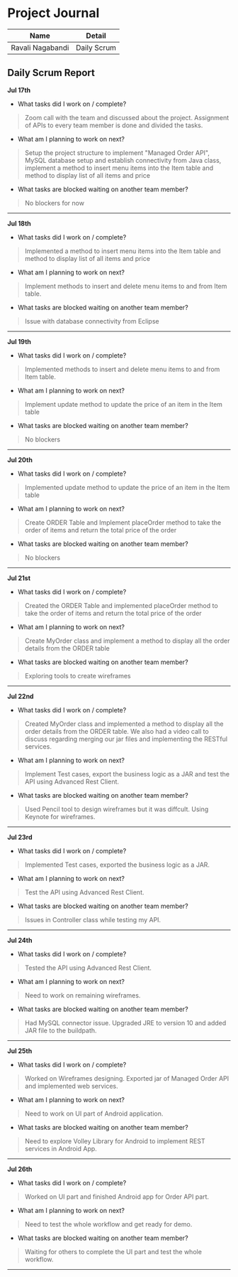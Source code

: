 # Project Journal

|Name | Detail|
|---|---|
| Ravali Nagabandi | Daily Scrum |

## Daily Scrum Report

**Jul 17th**

- What tasks did I work on / complete?

> Zoom call with the team and discussed about the project. Assignment of APIs to every team member is done and divided the tasks.

- What am I planning to work on next?

> Setup the project structure to implement "Managed Order API", MySQL database setup and establish connectivity from Java class, implement a method to insert menu items into the Item table and method to display list of all items and price

- What tasks are blocked waiting on another team member?

 > No blockers for now
-------------
**Jul 18th**

- What tasks did I work on / complete?

> Implemented a method to insert menu items into the Item table and method to display list of all items and price

- What am I planning to work on next?

> Implement methods to insert and delete menu items to and from Item table.

- What tasks are blocked waiting on another team member?

> Issue with database connectivity from Eclipse

-------------

**Jul 19th**

- What tasks did I work on / complete?

> Implemented methods to insert and delete menu items to and from Item table.

- What am I planning to work on next?

> Implement update method to update the price of an item in the Item table

- What tasks are blocked waiting on another team member?

> No blockers

-------------

**Jul 20th**

- What tasks did I work on / complete?

> Implemented update method to update the price of an item in the Item table

- What am I planning to work on next?

> Create ORDER Table and Implement placeOrder method to take the order of items and return the total price of the order

- What tasks are blocked waiting on another team member?

> No blockers

-------------

**Jul 21st**

- What tasks did I work on / complete?

> Created the ORDER Table and implemented placeOrder method to take the order of items and return the total price of the order

- What am I planning to work on next?

> Create MyOrder class and implement a method to display all the order details from the ORDER table

- What tasks are blocked waiting on another team member?

> Exploring tools to create wireframes
-------------

**Jul 22nd**

- What tasks did I work on / complete?

> Created MyOrder class and implemented a method to display all the order details from the ORDER table. We also had a video call to discuss regarding merging our jar files and implementing the RESTful services.

- What am I planning to work on next?

> Implement Test cases, export the business logic as a JAR and test the API using Advanced Rest Client.

- What tasks are blocked waiting on another team member?

> Used Pencil tool to design wireframes but it was diffcult. Using Keynote for wireframes.

-------------

**Jul 23rd**

- What tasks did I work on / complete?

> Implemented Test cases, exported the business logic as a JAR.

- What am I planning to work on next?

> Test the API using Advanced Rest Client.

- What tasks are blocked waiting on another team member?

> Issues in Controller class while testing my API.

-------------

**Jul 24th**

- What tasks did I work on / complete?

> Tested the API using Advanced Rest Client.

- What am I planning to work on next?

> Need to work on remaining wireframes.

- What tasks are blocked waiting on another team member?

> Had MySQL connector issue. Upgraded JRE to version 10 and added JAR file to the buildpath.

-------------

**Jul 25th**

- What tasks did I work on / complete?

> Worked on Wireframes designing. Exported jar of Managed Order API and implemented web services.

- What am I planning to work on next?

> Need to work on UI part of Android application.

- What tasks are blocked waiting on another team member?

> Need to explore Volley Library for Android to implement REST services in Android App.

-------------

**Jul 26th**

- What tasks did I work on / complete?

> Worked on UI part and finished Android app for Order API part.

- What am I planning to work on next?

> Need to test the whole workflow and get ready for demo.

- What tasks are blocked waiting on another team member?

> Waiting for others to complete the UI part and test the whole workflow.

-------------
